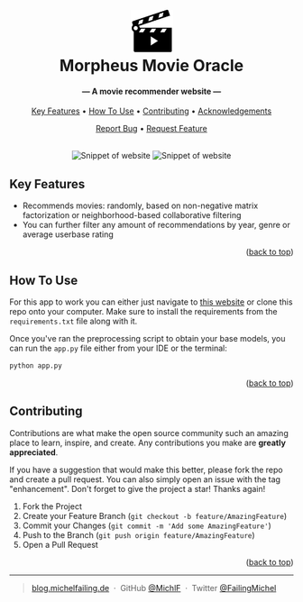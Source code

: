 <a name="readme-top"></a>

<h1 align="center">
  <br>
  <img src="https://github.com/MichlF/projects/raw/main/data_science/unsupervised_movie_recommender/static/images/movie_clap.png" 
  title="Image taken from Flaticon: Those Icons" alt="From Flaticon Those Icons" width="75"></a>
  <br>
  Morpheus Movie Oracle
  <br>
</h1>

<h4 align="center">— A movie recommender website —</h4>

<p align="center">
  <a href="#key-features">Key Features</a> •
  <a href="#how-to-use">How To Use</a> •
  <a href="#contributing">Contributing</a> •
  <a href="#acknowledgements">Acknowledgements</a>
</p>

<p align="center">
    <a href="https://github.com/MichlF/sports_object_detection/issues">Report Bug</a> •
    <a href="https://github.com/MichlF/sports_object_detection/issues">Request Feature</a>
</p>

<p align="center">
    <br>
    <img src="https://github.com/MichlF/projects/blob/main/data_science/unsupervised_movie_recommender/static/images/website1.PNG?raw=True" alt="Snippet of website" width="500"/>
    <img src="https://github.com/MichlF/projects/blob/main/data_science/unsupervised_movie_recommender/static/images/website2.PNG?raw=True" alt="Snippet of website" width="500"/>
    <br>
</p>

## Key Features

* Recommends movies: randomly, based on non-negative matrix factorization or neighborhood-based collaborative filtering
* You can further filter any amount of recommendations by year, genre or average userbase rating

<p align="right">(<a href="#readme-top">back to top</a>)</p>

## How To Use

For this app to work you can either just navigate to [this website]() or clone this repo onto your computer. Make sure to install the requirements from the `requirements.txt` file along with it.

Once you've ran the preprocessing script to obtain your base models, you can run the `app.py` file either from your IDE or the terminal:

```bash
python app.py
```

<p align="right">(<a href="#readme-top">back to top</a>)</p>

## Contributing  

Contributions are what make the open source community such an amazing place to learn, inspire, and create. Any contributions you make are **greatly appreciated**.

If you have a suggestion that would make this better, please fork the repo and create a pull request. You can also simply open an issue with the tag "enhancement".
Don't forget to give the project a star! Thanks again!

1. Fork the Project
2. Create your Feature Branch (`git checkout -b feature/AmazingFeature`)
3. Commit your Changes (`git commit -m 'Add some AmazingFeature'`)
4. Push to the Branch (`git push origin feature/AmazingFeature`)
5. Open a Pull Request

<p align="right">(<a href="#readme-top">back to top</a>)</p>

---

> [blog.michelfailing.de](https://blog.michelfailing.de) &nbsp;&middot;&nbsp;
> GitHub [@MichlF](https://github.com/MichlF) &nbsp;&middot;&nbsp;
> Twitter [@FailingMichel](https://twitter.com/FailingMichel)


<!-- MARKDOWN LINKS & IMAGES -->
<!-- https://www.markdownguide.org/basic-syntax/#reference-style-links -->
[contributors-shield]: https://img.shields.io/github/contributors/MichlF/data_science/unsupervised_movie_recommender.svg?style=flat
[contributors-url]: https://github.com/MichlF/data_science/unsupervised_movie_recommender/graphs/contributors
[forks-shield]: https://img.shields.io/github/forks/MichlF/data_science/unsupervised_movie_recommender.svg?style=flat
[forks-url]: https://github.com/MichlF/data_science/unsupervised_movie_recommender/network/members
[stars-shield]: https://img.shields.io/github/stars/MichlF/data_science/unsupervised_movie_recommender.svg?style=flat
[stars-url]: https://github.com/MichlF/data_science/unsupervised_movie_recommender/stargazers
[issues-shield]: https://img.shields.io/github/issues/MichlF/data_science/unsupervised_movie_recommender.svg?style=flat
[issues-url]: https://github.com/MichlF/data_science/unsupervised_movie_recommender/issues